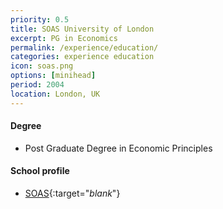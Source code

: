 ```yaml
---
priority: 0.5
title: SOAS University of London
excerpt: PG in Economics
permalink: /experience/education/
categories: experience education
icon: soas.png
options: [minihead]
period: 2004
location: London, UK
---
```


#### Degree

- Post Graduate Degree in Economic Principles

#### School profile

- [SOAS](https://www.linkedin.com/school/soas-university-of-london/){:target="_blank_"}
